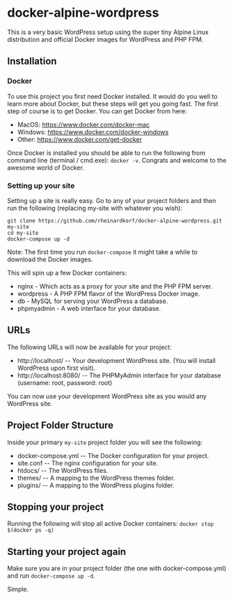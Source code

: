 # docker-alpine-wordpress

This is a very basic WordPress setup using the super tiny Alpine Linux distribution and official Docker images for WordPress and PHP FPM.

## Installation

### Docker

To use this project you first need Docker installed. It would do you well to learn more about Docker, but these steps will get
you going fast. The first step of course is to get Docker. You can get Docker from here:  

* MacOS: https://www.docker.com/docker-mac  
* Windows: https://www.docker.com/docker-windows
* Other: https://www.docker.com/get-docker

Once Docker is installed you should be able to run the following from command line (terminal / cmd.exe):  `docker -v`. Congrats
and welcome to the awesome world of Docker.

### Setting up your site

Setting up a site is really easy. Go to any of your project folders and then run the following (replacing my-site with whatever you wish):  

```
git clone https://github.com/rheinardkorf/docker-alpine-wordpress.git my-site
cd my-site
docker-compose up -d
```

Note: The first time you run `docker-compose` it might take a while to download the Docker images.

This will spin up a few Docker containers:

* nginx - Which acts as a proxy for your site and the PHP FPM server.  
* wordpress - A PHP FPM flavor of the WordPress Docker image.  
* db - MySQL for serving your WordPress a database.  
* phpmyadmin - A web interface for your database.  

## URLs

The following URLs will now be available for your project:  

* http://localhost/ -- Your development WordPress site. (You will install WordPress upon first visit).
* http://localhost:8080/ -- The PHPMyAdmin interface for your database (username: root, password: root)

You can now use your development WordPress site as you would any WordPress site.  

## Project Folder Structure

Inside your primary `my-site` project folder you will see the following:  

* docker-compose.yml -- The Docker configuration for your project.  
* site.conf -- The nginx configuration for your site.  
* htdocs/ -- The WordPress files.  
* themes/ -- A mapping to the WordPress themes folder.
* plugins/ -- A mapping to the WordPress plugins folder.

## Stopping your project

Running the following will stop all active Docker containers: `docker stop $(docker ps -q)`

## Starting your project again

Make sure you are in your project folder (the one with docker-compose.yml) and run `docker-compose up -d`.

Simple.
